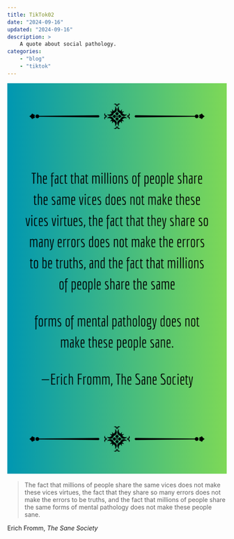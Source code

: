 ```yaml
---
title: TikTok02 
date: "2024-09-16"
updated: "2024-09-16"
description: >
    A quote about social pathology.
categories:
    - "blog"
    - "tiktok"
---
```

<img src="/assets/images/TikTok02.png"
  alt="The fact that millions of people share the same vices does not make these vices virtues, the fact that they share so many errors does not make the errors to be truths, and the fact that millions of people share the same forms of mental pathology does not make these people sane." />

<section>
  <blockquote>
     <p>The fact that millions of people share the same vices does not make these vices virtues, the fact that they share so many errors does not make the errors to be truths, and the fact that millions of people share the same forms of mental pathology does not make these people sane.</p>
  </blockquote>
  <p> Erich Fromm, <cite>The Sane Society</cite>
</section>
